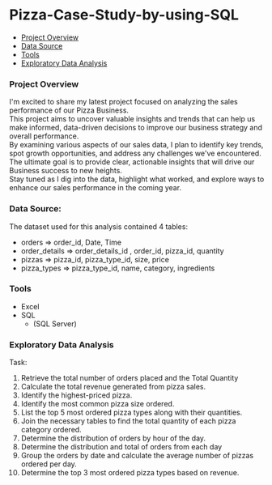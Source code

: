   # Pizza-Case-Study-by-using-SQL

  - [Project Overview](#project-overview)
  - [Data Source](#data-source)
  - [Tools](#tools)
  - [Exploratory Data Analysis](#exploratory-data-analysis)

  
  ### Project Overview
I'm excited to share my latest project focused on analyzing the sales performance of our Pizza Business.<br>
This project aims to uncover valuable insights and trends that can help us make informed, data-driven decisions to improve our business strategy and overall performance.<br>
By examining various aspects of our sales data, I plan to identify key trends, spot growth opportunities, and address any challenges we've encountered.<br>
The ultimate goal is to provide clear, actionable insights that will drive our Business success to new heights.<br>
Stay tuned as I dig into the data, highlight what worked, and explore ways to enhance our sales performance in the coming year.

 ### Data Source:
The dataset used for this analysis contained 4 tables:
- orders => order_id, Date, Time 
- order_details => order_details_id , order_id, pizza_id, quantity 
- pizzas => pizza_id, pizza_type_id, size, price 
- pizza_types => pizza_type_id, name, category, ingredients

### Tools
- Excel 
- SQL
   - (SQL Server)

### Exploratory Data Analysis
Task:
1. Retrieve the total number of orders placed and the Total Quantity
2. Calculate the total revenue generated from pizza sales.
3. Identify the highest-priced pizza.
4. Identify the most common pizza size ordered.
5. List the top 5 most ordered pizza types along with their quantities.
6. Join the necessary tables to find the total quantity of each pizza category ordered.
7. Determine the distribution of orders by hour of the day.
8. Determine the distribution and total of orders from each day
9. Group the orders by date and calculate the average number of pizzas ordered per day.
10. Determine the top 3 most ordered pizza types based on revenue.

